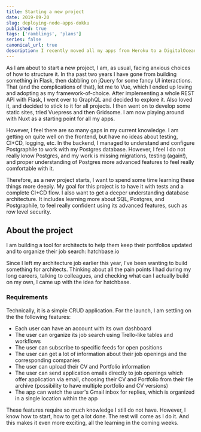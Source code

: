 ```yaml
---
title: Starting a new project
date: 2019-09-20
slug: deploying-node-apps-dokku
published: true
tags: ['ramblings', 'plans']
series: false
canonical_url: true
description: I recently moved all my apps from Heroku to a DigitalOcean droplet using Dokku. This centralized things and I saved me a bunch of money. Here is a recipe I follow for each new app to get it up-and-running.
---
```


As I am about to start a new project, I am, as usual, facing anxious choices of how to structure it. In tha past two years I have gone from building something in Flask, then dabbling on jQuery for some fancy UI interactions. That (and the complications of that), let me to Vue, which I ended up loving and adopting as my framework-of-choice. After implementing a whole REST API with Flask, I went over to GraphQL and decided to explore it. Also loved it, and decided to stick to it for all projects. I then went on to develop some static sites, tried Vuepress and then Gridsome. I am now playing around with Nuxt as a starting point for all my apps.

However, I feel there are so many gaps in my current knowledge. I am getting on quite well on the frontend, but have no ideas about testing, CI+CD, logging, etc. In the backend, I managed to understand and configure Postgraphile to work with my Postgres database. However, I feel I do not really know Postgres, and my work is missing migrations, testing (again!), and proper understanding of Postgres more advanced features to feel really comfortable with it.

Therefore, as a new project starts, I want to spend some time learning these things more deeply. My goal for this project is to have it with tests and a complete CI+CD flow. I also want to get a deeper understanding database architecture. It includes learning more about SQL, Postgres, and Postgraphile, to feel really confident using its advanced features, such as row level security.

## About the project

I am building a tool for architects to help them keep their portfolios updated and to organize their job search: hatchbase.io

Since I left my architecture job earlier this year, I've been wanting to build something for architects. Thinking about all the pain points I had during my long careers, talking to colleagues, and checking what can I actually build on my own, I came up with the idea for hatchbase.

### Requirements

Technically, it is a simple CRUD application. For the launch, I am settling on the the following features:

- Each user can have an account with its own dashboard
- The user can organize its job search using Trello-like tables and workflows
- The user can subscribe to specific feeds for open positions 
- The user can get a lot of information about their job openings and the corresponding companies
- The user can upload their CV and Portfolio information
- The user can send application emails directly to job openings which offer application via email, choosing their CV and Portfolio from their file archive (possibility to have multiple portfolio and CV versions)
- The app can watch the user's Gmail inbox for replies, which is organized in a single location within the app

These features require so much knowledge I still do not have. However, I know how to start, how to get a lot done. The rest will come as I do it. And this makes it even more exciting, all the learning in the coming weeks.
